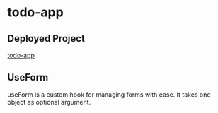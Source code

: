 # todo-app

## Deployed Project

[todo-app](google.com)

## UseForm

useForm is a custom hook for managing forms with ease. It takes one object as optional argument.

